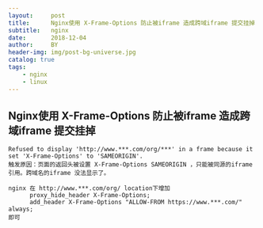 ```yaml
---
layout:     post
title:      Nginx使用 X-Frame-Options 防止被iframe 造成跨域iframe 提交挂掉
subtitle:   nginx
date:       2018-12-04
author:     BY
header-img: img/post-bg-universe.jpg
catalog: true
tags:
    - nginx
    - linux 
---
```


## Nginx使用 X-Frame-Options 防止被iframe 造成跨域iframe 提交挂掉
````shell
Refused to display 'http://www.***.com/org/***' in a frame because it set 'X-Frame-Options' to 'SAMEORIGIN'. 
触发原因：页面的返回头被设置 X-Frame-Options SAMEORIGIN ，只能被同源的iframe 引用。跨域名的iframe 没法显示了。

nginx 在 http://www.***.com/org/ location下增加
      proxy_hide_header X-Frame-Options;
      add_header X-Frame-Options "ALLOW-FROM https://www.***.com/" always;
即可
````

